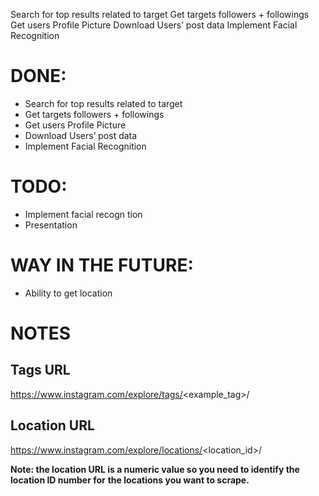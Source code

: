 <DONE> Search for top results related to target
<DONE> Get targets followers + followings
<DONE> Get users Profile Picture
<DONE> Download Users’ post data
<TODO> Implement Facial Recognition






# DONE:

- Search for top results related to target 
- Get targets followers + followings
- Get users Profile Picture
- Download Users’ post data
- Implement Facial Recognition

# TODO:
- Implement facial recogn   tion
- Presentation


# WAY IN THE FUTURE:
- Ability to get location











# NOTES
## Tags URL
https://www.instagram.com/explore/tags/<example_tag>/

## Location URL
https://www.instagram.com/explore/locations/<location_id>/

**Note: the location URL is a numeric value so you need to identify the location ID number for**
**the locations you want to scrape.**


